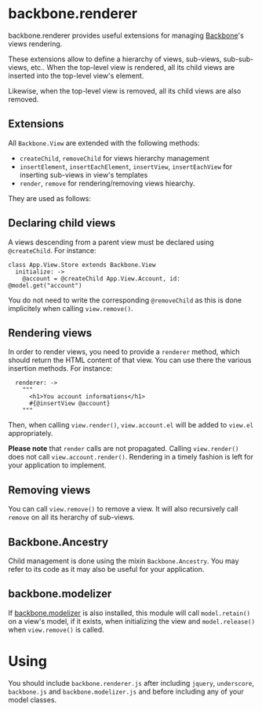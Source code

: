 backbone.renderer
=================

backbone.renderer provides useful extensions for managing [Backbone](http://backbonejs.org/)'s views rendering.

These extensions allow to define a hierarchy of views, sub-views, sub-sub-views, etc.. When the top-level view 
is rendered, all its child views are inserted into the top-level view's element.

Likewise, when the top-level view is removed, all its child views are also removed.

Extensions
----------

All `Backbone.View` are extended with the following methods:

* `createChild`, `removeChild` for views hierarchy management
* `insertElement`, `insertEachElement`, `insertView`, `insertEachView` for inserting sub-views in view's templates
* `render`, `remove` for rendering/removing views hiearchy.

They are used as follows:

Declaring child views
---------------------

A views descending from a parent view must be declared using `@createChild`. For instance:

```
class App.View.Store extends Backbone.View
  initialize: ->
    @account = @createChild App.View.Account, id: @model.get("account")
```

You do not need to write the corresponding `@removeChild` as this is done implicitely when calling `view.remove()`.

Rendering views
---------------

In order to render views, you need to provide a `renderer` method, which should return the HTML content of that
view. You can use there the various insertion methods. For instance:

```
  renderer: ->
    """
      <h1>You account informations</h1>
      #{@insertView @account}
    """
```

Then, when calling `view.render()`, `view.account.el` will be added to `view.el` appropriately.

**Please note** that `render` calls are not propagated. Calling `view.render()` does
not call `view.account.render()`. Rendering in a timely fashion is left for your application to implement.

Removing views
--------------

You can call `view.remove()` to remove a view. It will also recursively call `remove` on all its herarchy of sub-views.

Backbone.Ancestry
-----------------

Child management is done using the mixin `Backbone.Ancestry`. You may refer to its code as it may also be 
useful for your application.

backbone.modelizer
------------------

If [backbone.modelizer](https://github.com/audiosocket/backbone.modelizer/) is also installed, this module will
call `model.retain()` on a view's model, if it exists, when initializing the view  and `model.release()` when
`view.remove()` is called.

Using
=====

You should include `backbone.renderer.js` after including `jquery`, `underscore`, `backbone.js`
and `backbone.modelizer.js` and before including any of your model classes.
